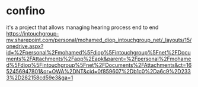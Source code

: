 # confino
it's a project that allows managing hearing process end to end
https://intouchgroup-my.sharepoint.com/personal/mohamed_diop_intouchgroup_net/_layouts/15/onedrive.aspx?id=%2Fpersonal%2Fmohamed%5Fdiop%5Fintouchgroup%5Fnet%2FDocuments%2FAttachments%2Fapp%2Eapk&parent=%2Fpersonal%2Fmohamed%5Fdiop%5Fintouchgroup%5Fnet%2FDocuments%2FAttachments&ct=1652456947801&or=OWA%2DNT&cid=0f859607%2Db1c0%2Da6c9%2D2333%2D282158cd59e3&ga=1
